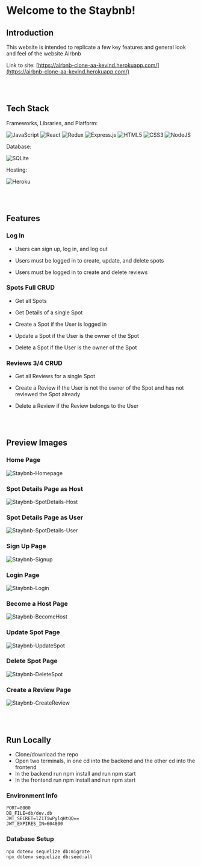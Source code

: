 # Welcome to the Staybnb!


## Introduction
This website is intended to replicate a few key features and general look and feel of the website Airbnb

Link to site: [https://airbnb-clone-aa-kevind.herokuapp.com/](https://airbnb-clone-aa-kevind.herokuapp.com/)

<br />
<br />

## Tech Stack
  Frameworks, Libraries, and Platform:

  ![JavaScript](https://img.shields.io/badge/javascript-%23323330.svg?style=for-the-badge&logo=javascript&logoColor=%23F7DF1E) ![React](https://img.shields.io/badge/react-%2320232a.svg?style=for-the-badge&logo=react&logoColor=%2361DAFB) ![Redux](https://img.shields.io/badge/redux-%23593d88.svg?style=for-the-badge&logo=redux&logoColor=white) ![Express.js](https://img.shields.io/badge/express.js-%23404d59.svg?style=for-the-badge&logo=express&logoColor=%2361DAFB) ![HTML5](https://img.shields.io/badge/html5-%23E34F26.svg?style=for-the-badge&logo=html5&logoColor=white) 	![CSS3](https://img.shields.io/badge/css3-%231572B6.svg?style=for-the-badge&logo=css3&logoColor=white) ![NodeJS](https://img.shields.io/badge/node.js-6DA55F?style=for-the-badge&logo=node.js&logoColor=white)

  Database:

  ![SQLite](https://img.shields.io/badge/sqlite-%2307405e.svg?style=for-the-badge&logo=sqlite&logoColor=white)

  Hosting:

  ![Heroku](https://img.shields.io/badge/heroku-%23430098.svg?style=for-the-badge&logo=heroku&logoColor=white)

<br />
<br />

## Features

### Log In

* Users can sign up, log in, and log out

* Users must be logged in to create, update, and delete spots

* Users must be logged in to create and delete reviews

### Spots Full CRUD

* Get all Spots

* Get Details of a single Spot

* Create a Spot if the User is logged in

* Update a Spot if the User is the owner of the Spot

* Delete a Spot if the User is the owner of the Spot

### Reviews 3/4 CRUD

* Get all Reviews for a single Spot

* Create a Review if the User is not the owner of the Spot and has not reviewed the Spot already

* Delete a Review if the Review belongs to the User

<br />
<br />

## Preview Images

### Home Page
![Staybnb-Homepage](https://user-images.githubusercontent.com/100639799/191555181-43dfeafe-547c-4734-8061-a3a8d55d00c5.png)

### Spot Details Page as Host
![Staybnb-SpotDetails-Host](https://user-images.githubusercontent.com/100639799/191555667-c0414a2b-9878-4736-8c19-b311f189c8bb.png)

### Spot Details Page as User
![Staybnb-SpotDetails-User](https://user-images.githubusercontent.com/100639799/191556498-02c0b9b9-654d-47c1-9466-dc8290d45ecf.png)

### Sign Up Page
![Staybnb-Signup](https://user-images.githubusercontent.com/100639799/191556764-c3f34764-9880-4498-a91e-7346b81c4313.png)

### Login Page
![Staybnb-Login](https://user-images.githubusercontent.com/100639799/191556834-a07f4c66-cdaa-4a5c-8186-003db27207cc.png)

### Become a Host Page
![Staybnb-BecomeHost](https://user-images.githubusercontent.com/100639799/191557184-f01769e7-c02f-4bb8-9b76-28f2375b15ca.png)

### Update Spot Page
![Staybnb-UpdateSpot](https://user-images.githubusercontent.com/100639799/191557371-df182054-f98e-4f77-8fc0-f65ab80367b2.png)

### Delete Spot Page
![Staybnb-DeleteSpot](https://user-images.githubusercontent.com/100639799/191557460-12c50e5c-3b2c-4569-beec-fd7f763ff4b1.png)

### Create a Review Page
![Staybnb-CreateReview](https://user-images.githubusercontent.com/100639799/191557593-58b960eb-ba93-4873-a839-791814545d99.png)

<br />
<br />

## Run Locally

* Clone/download the repo
* Open two terminals, in one cd into the backend and the other cd into the frontend
* In the backend run npm install and run npm start
* In the frontend run npm install and run npm start

### Environment Info
```
PORT=8000
DB_FILE=db/dev.db
JWT_SECRET=lZ1TiwPylqHtQQ==
JWT_EXPIRES_IN=604800
```

### Database Setup
```
npx dotenv sequelize db:migrate
npx dotenv sequelize db:seed:all
```
